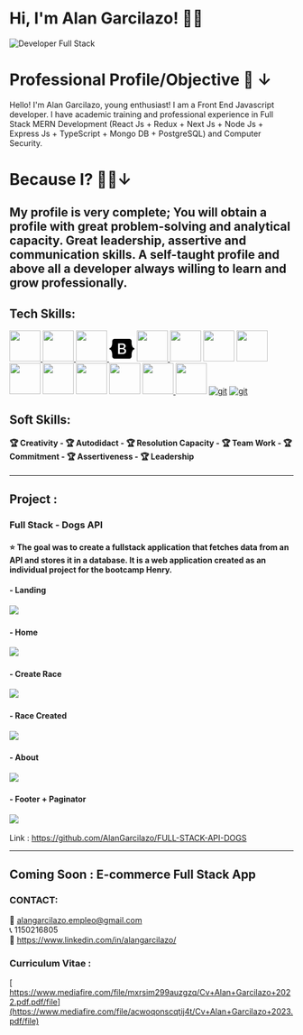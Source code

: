 #  Hi, I'm Alan Garcilazo! 👋👋

![Developer Full Stack](https://static.platzi.com/media/blog/mern-stack-284eedb6-ee6b-4441-b181-5064a453a15a.png)


# Professional Profile/Objective 👀 ↓
Hello! I'm Alan Garcilazo, young enthusiast! I am a Front End Javascript developer. I have academic training and professional experience in Full Stack MERN Development (React Js + Redux + Next Js + Node Js + Express Js + TypeScript + Mongo DB + PostgreSQL) and Computer Security.

# Because I? 🤷‍♂️↓
My profile is very complete; You will obtain a profile with great problem-solving and analytical capacity. Great leadership, assertive and communication skills. A self-taught profile and above all a developer always willing to learn and grow professionally.
------------


## Tech Skills:

<a href="https://developer.mozilla.org/es/docs/Web/HTML"><img src="https://raw.githubusercontent.com/yurijserrano/Github-Profile-Readme-Logos/master/others/html.svg"  height="55" width="55" >
<a href="https://developer.mozilla.org/es/docs/Web/CSS"><img src="https://raw.githubusercontent.com/yurijserrano/Github-Profile-Readme-Logos/master/others/css.svg"  height="55" width="55" > 
<a href="https://sass-lang.com/" ><img src="https://upload.wikimedia.org/wikipedia/commons/thumb/9/96/Sass_Logo_Color.svg/1200px-Sass_Logo_Color.svg.png" height="55" width="55">
<a href="https://getbootstrap.com/"><img src="https://raw.githubusercontent.com/devicons/devicon/9f4f5cdb393299a81125eb5127929ea7bfe42889/icons/bootstrap/bootstrap-plain.svg" alt="Bootstrap" width="45" height="45"/></a>
<a href="https://mui.com/"><img src="https://mui.com/static/logo.png"  height="55" width="55" > 
<a href="https://developer.mozilla.org/es/docs/Web/JavaScript"><img src="https://raw.githubusercontent.com/yurijserrano/Github-Profile-Readme-Logos/master/programming%20languages/javascript.svg" height="55" width="55" ></a>
<a href="https://es.reactjs.org/"><img src="https://raw.githubusercontent.com/yurijserrano/Github-Profile-Readme-Logos/master/frameworks/react.svg"  height="55" width="55" ></a>
<a href="https://es.redux.js.org/"><img src="https://raw.githubusercontent.com/yurijserrano/Github-Profile-Readme-Logos/master/frameworks/redux.svg"  height="55" width="55" ></a>
<a href="https://nodejs.org/es/"><img src="https://raw.githubusercontent.com/yurijserrano/Github-Profile-Readme-Logos/master/frameworks/nodejs.svg"  height="55" width="55" ></a> 
<a href="https://expressjs.com/"><img src="https://www.dailyupblog.com/wp-content/uploads/node_express.jpg" width="55" height="55" ></a>
<a href="https://www.typescriptlang.org/"><img src="https://raw.githubusercontent.com/yurijserrano/Github-Profile-Readme-Logos/master/programming%20languages/typescript.svg" height="55" width="55" ></a>
<a href="https://www.postgresql.org/"><img src="https://raw.githubusercontent.com/yurijserrano/Github-Profile-Readme-Logos/master/databases/postgresql.svg"  height="55" width="55" ></a>
<a href="https://www.mysql.com/"><img src="https://www.iped.com.br/img/cursos/56207.jpg" height="55" width="55">
<a href="https://sequelize.org/"><img src="https://camo.githubusercontent.com/c7df0ed52a480ff725aac7ac3a11c8aedb6f60ea8ab01929c6adea9903589222/68747470733a2f2f63646e2e69636f6e2d69636f6e732e636f6d2f69636f6e73322f323130372f504e472f3531322f66696c655f747970655f73657175656c697a655f69636f6e5f3133303137332e706e67"  height="55" width="55" ></a>
<a href="https://www.mongodb.com/es"><img src="https://www.cloudsavvyit.com/p/uploads/2021/07/f5932bc2.jpg?width=1198&trim=1,1&bg-color=000&pad=1,1" alt="git" width="55" height="55"/></a>
<a href="https://git-scm.com/"><img src="https://www.vectorlogo.zone/logos/git-scm/git-scm-icon.svg" alt="git" width="55" height="55"/></a>

## Soft Skills:
#### 🏆 Creativity - 🏆 Autodidact - 🏆 Resolution Capacity - 🏆 Team Work - 🏆 Commitment - 🏆 Assertiveness - 🏆 Leadership

------------

## Project :
### Full Stack - Dogs API
#### ⭐ The goal was to create a fullstack application that fetches data from an API and stores it in a database. It is a web application created as an individual project for the bootcamp Henry.
 
#### - Landing
![](https://i.pinimg.com/originals/21/42/d3/2142d3b04d5a37d06c2a813182a101b9.jpg)
#### - Home
![](https://i.pinimg.com/originals/48/7a/d0/487ad010b2f73112a92344352dd0c13b.jpg)
#### - Create Race
![](https://i.pinimg.com/originals/71/78/b8/7178b870d91b0686d81023fbcecde5c5.jpg)
#### - Race Created
![](https://i.pinimg.com/originals/82/c1/74/82c1741beefc6297cab462d756082d25.jpg)
#### - About
![](https://i.pinimg.com/originals/71/a2/bd/71a2bdbbf73ec6503411fcda26811933.jpg)
#### - Footer + Paginator
![](https://i.pinimg.com/originals/f4/cd/68/f4cd687cacb2cd3887ea721536fad362.jpg)

 Link : https://github.com/AlanGarcilazo/FULL-STACK-API-DOGS
  
------------ 
 Coming Soon : E-commerce Full Stack App
------------
### CONTACT:

📧 alangarcilazo.empleo@gmail.com
  <br/>
📞 1150216805
  <br/>
💎 https://www.linkedin.com/in/alangarcilazo/
  
  ### Curriculum Vitae : 
  
[ https://www.mediafire.com/file/mxrsim299auzgzq/Cv+Alan+Garcilazo+2022.pdf.pdf/file](https://www.mediafire.com/file/acwoqonscqtij4t/Cv+Alan+Garcilazo+2023.pdf/file)

